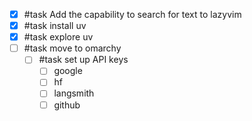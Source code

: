 - [x] #task Add the capability to search for text to lazyvim
- [x] #task install uv
- [x] #task explore uv
- [ ] #task move to omarchy
	- [ ] #task set up API keys
		- [ ] google
		- [ ] hf
		- [ ] langsmith
		- [ ] github
